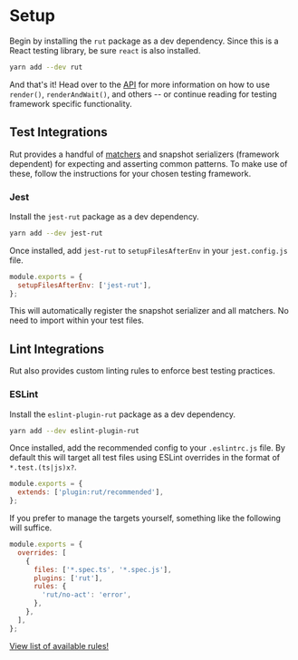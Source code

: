 # Setup

Begin by installing the `rut` package as a dev dependency. Since this is a React testing library, be
sure `react` is also installed.

```bash
yarn add --dev rut
```

And that's it! Head over to the [API](./api.md) for more information on how to use `render()`,
`renderAndWait()`, and others -- or continue reading for testing framework specific functionality.

## Test Integrations

Rut provides a handful of [matchers](./matchers.md) and snapshot serializers (framework dependent)
for expecting and asserting common patterns. To make use of these, follow the instructions for your
chosen testing framework.

### Jest

Install the `jest-rut` package as a dev dependency.

```bash
yarn add --dev jest-rut
```

Once installed, add `jest-rut` to `setupFilesAfterEnv` in your `jest.config.js` file.

```js
module.exports = {
  setupFilesAfterEnv: ['jest-rut'],
};
```

This will automatically register the snapshot serializer and all matchers. No need to import within
your test files.

## Lint Integrations

Rut also provides custom linting rules to enforce best testing practices.

### ESLint

Install the `eslint-plugin-rut` package as a dev dependency.

```bash
yarn add --dev eslint-plugin-rut
```

Once installed, add the recommended config to your `.eslintrc.js` file. By default this will target
all test files using ESLint overrides in the format of `*.test.(ts|js)x?`.

```js
module.exports = {
  extends: ['plugin:rut/recommended'],
};
```

If you prefer to manage the targets yourself, something like the following will suffice.

```js
module.exports = {
  overrides: [
    {
      files: ['*.spec.ts', '*.spec.js'],
      plugins: ['rut'],
      rules: {
        'rut/no-act': 'error',
      },
    },
  ],
};
```

[View list of available rules!](./setup/rules.md)

